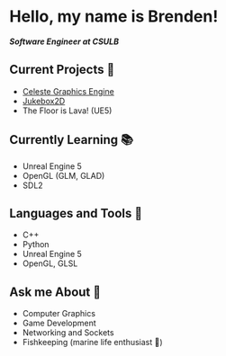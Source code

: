 # Hello, my name is Brenden!
***Software Engineer at CSULB***

## Current Projects 🚀
* [Celeste Graphics Engine](https://github.com/racerbren/Celeste-Graphics-Engine)
* [Jukebox2D](https://github.com/racerbren/Jukebox2D)
* The Floor is Lava! (UE5)

## Currently Learning 📚
* Unreal Engine 5
* OpenGL (GLM, GLAD)
* SDL2

## Languages and Tools 🔨
* C++
* Python
* Unreal Engine 5
* OpenGL, GLSL

## Ask me About 🔮
* Computer Graphics
* Game Development
* Networking and Sockets
* Fishkeeping (marine life enthusiast 🐙)
